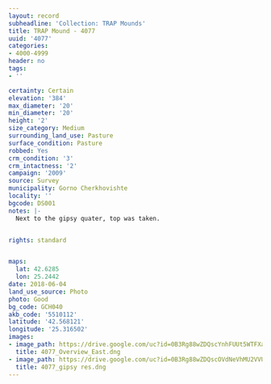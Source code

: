 ```yaml
---
layout: record
subheadline: 'Collection: TRAP Mounds'
title: TRAP Mound - 4077
uuid: '4077'
categories:
- 4000-4999
header: no
tags:
- ''

certainty: Certain
elevation: '384'
max_diameter: '20'
min_diameter: '20'
height: '2'
size_category: Medium
surrounding_land_use: Pasture
surface_condition: Pasture
robbed: Yes
crm_condition: '3'
crm_intactness: '2'
campaign: '2009'
source: Survey
municipality: Gorno Cherkhovishte
locality: ''
bgcode: DS001
notes: |-
  Next to the gipsy quater, top was taken.


rights: standard


maps:
  lat: 42.6285
  lon: 25.2442
date: 2018-06-04
land_use_source: Photo
photo: Good
bg_code: GCH040
akb_code: '5510112'
latitude: '42.568121'
longitude: '25.316502'
images:
- image_path: https://drive.google.com/uc?id=0B3Rg88wZDQscYnhFUUt5WTFXaWM
  title: 4077_Overview_East.dng
- image_path: https://drive.google.com/uc?id=0B3Rg88wZDQscOVdNeVhMU2VVUlk
  title: 4077_gipsy res.dng
---
```

